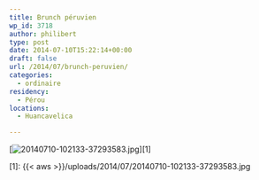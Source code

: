 ```yaml
---
title: Brunch péruvien
wp_id: 3718
author: philibert
type: post
date: 2014-07-10T15:22:14+00:00
draft: false
url: /2014/07/brunch-peruvien/
categories:
  - ordinaire
residency:
  - Pérou
locations:
  - Huancavelica

---
```

[<img src="{{< aws >}}/uploads/2014/07/20140710-102133-37293583.jpg" alt="20140710-102133-37293583.jpg" class="alignnone size-full" />][1]

 [1]: {{< aws >}}/uploads/2014/07/20140710-102133-37293583.jpg